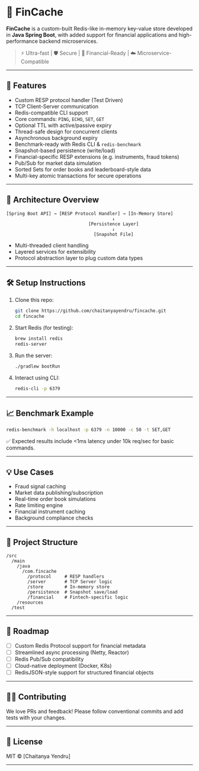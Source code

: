 # 🏦 FinCache

**FinCache** is a custom-built Redis-like in-memory key-value store developed in **Java Spring Boot**, with added support for financial applications and high-performance backend microservices.

> ⚡ Ultra-fast | 🛡️ Secure | 💸 Financial-Ready | ☁️ Microservice-Compatible

---

## 🚀 Features

- Custom RESP protocol handler (Test Driven)
- TCP Client-Server communication
- Redis-compatible CLI support
- Core commands: `PING`, `ECHO`, `SET`, `GET`
- Optional TTL with active/passive expiry
- Thread-safe design for concurrent clients
- Asynchronous background expiry
- Benchmark-ready with Redis CLI & `redis-benchmark`
- Snapshot-based persistence (write/load)
- Financial-specific RESP extensions (e.g. instruments, fraud tokens)
- Pub/Sub for market data simulation
- Sorted Sets for order books and leaderboard-style data
- Multi-key atomic transactions for secure operations

---

## 🧱 Architecture Overview

```
[Spring Boot API] → [RESP Protocol Handler] → [In-Memory Store]
                                        ↓
                               [Persistence Layer]
                                        ↓
                                 [Snapshot File]
```

- Multi-threaded client handling
- Layered services for extensibility
- Protocol abstraction layer to plug custom data types

---

## 🛠️ Setup Instructions

1. Clone this repo:
   ```bash
   git clone https://github.com/chaitanyayendru/fincache.git
   cd fincache
   ```

2. Start Redis (for testing):
   ```bash
   brew install redis
   redis-server
   ```

3. Run the server:
   ```bash
   ./gradlew bootRun
   ```

4. Interact using CLI:
   ```bash
   redis-cli -p 6379
   ```

---

## 📈 Benchmark Example

```bash
redis-benchmark -h localhost -p 6379 -n 10000 -c 50 -t SET,GET
```

✅ Expected results include <1ms latency under 10k req/sec for basic commands.

---

## 💡 Use Cases

- Fraud signal caching
- Market data publishing/subscription
- Real-time order book simulations
- Rate limiting engine
- Financial instrument caching
- Background compliance checks

---

## 📂 Project Structure

```
/src
  /main
    /java
      /com.fincache
        /protocol     # RESP handlers
        /server       # TCP Server logic
        /store        # In-memory store
        /persistence  # Snapshot save/load
        /financial    # Fintech-specific logic
    /resources
  /test
```

---

## 🎯 Roadmap

- [ ] Custom Redis Protocol support for financial metadata
- [ ] Streamlined async processing (Netty, Reactor)
- [ ] Redis Pub/Sub compatibility
- [ ] Cloud-native deployment (Docker, K8s)
- [ ] RedisJSON-style support for structured financial objects

---

## 👨‍💻 Contributing

We love PRs and feedback! Please follow conventional commits and add tests with your changes.

---

## 📄 License

MIT © [Chaitanya Yendru]

---
